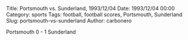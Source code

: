 Title: Portsmouth vs. Sunderland, 1993/12/04
Date: 1993/12/04 00:00
Category: sports
Tags: football, football scores, Portsmouth, Sunderland
Slug: portsmouth-vs-sunderland
Author: carbonero


Portsmouth 0 - 1 Sunderland
